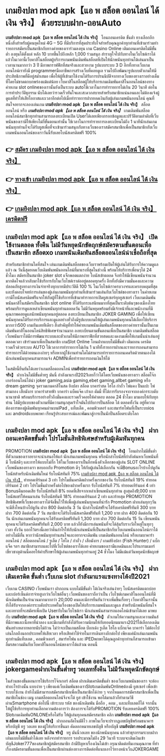 # เกมยิงปลา mod apk【แอ พ สล็อต ออนไลน์ ได้ เงิน จริง】  ด้วยระบบฝาก-ถอนAuto

**เกมยิงปลา mod apk【แอ พ สล็อต ออนไลน์ ได้ เงิน จริง】** โอนถอนเครดิต ขั้นต่ำ  ทางเลือกอีกหนึ่งสิ่งสำหรับผู้คนยุคใหม่ 4G – 5G ที่มีบริการที่สุดประทับใจสำหรับคุณลูกค้าทุกท่านที่เข้ามาร่วมทำรายการสมัครเป็นสมาชิกกับทางค่ายของเราร่วมลงทุน เกม Casino Online เติมถอนเครดิตไม่มีขั้นต่ำ ลงทุนได้ตั้งแต่ หลัก 10 บาทขึ้นไปถึงหลัก 1,000 ร่วมสนุก สำราญใจไปกับทางในเว็บไซต์เราได้แล้วในเวลานี้เว็บคาสิโนสล็อตผู้บริการเกมพนันเดิมพันสล็อตที่เปิดให้นักพนันทุกท่านได้เล่นมาเป็นเวลานานมากกว่า 3 ปี มีภาพกราฟฟิกที่สมจริงและสวยงาม รูปแบบระบบ 3 D
อีกทั้งทางเว็บเกมออนไลน์เรายังมี programmerมืออาชีพการสร้างเว็บที่คอยดูเล  รวมไปถึงพัฒนารูปแบบตัวเกมให้มีประสิทธิภาพที่ดีอยู่สม่ำเสมอ เพื่อให้ผู้ที่เข้ามาใช้งานได้รับการปรนนิบัติจากทางเว็บของทางเราอย่างเต็มที่โดยไม่ขาดตกบกพร่องแม้แต่น้อย เว็บคาสิโนสล็อตผู้ให้บริการเกมเดิมพันคาสิโนออนไลน์ของทางค่ายเกม slot onlineของเรานั้นยังเป็นระบบ autoใช้เวลาในการทำรายการไม่เกิน 20 วินาที ต่อในการทำประวัติธุกรรม นับได้เลยว่ารวดเร็วทันใจและสะดวกสบายสำหรับสมาชิกแน่นอนและไม่ต้องแจ้งผู้ดูแลที่ทำให้เสียโอกาสและเวลาอีกต่อไปเมื่อทำรายการฝากยอดเงินกับผู้เล่นเกมพนันออนไลน์
คุณที่สนใจอยากจะลองเล่นเกม **เกมยิงปลา mod apk【แอ พ สล็อต ออนไลน์ ได้ เงิน จริง】** สล็อตออนไลน์ หรือ ***เกมยิงปลา mod apk【แอ พ สล็อต ออนไลน์ ได้ เงิน จริง】*** เกมเดิมพันสล็อตออนไลน์สมาชิกทุกท่านสามารถลงทะเบียนเปิด Userได้เลยเพียงกรอกข้อมูลและปรัวัติตามลำดับที่เว็บพนันของเรามีให้เพียงไม่กี่ขั้นตอนเท่านั้น ใช้เวลาในการทำรายการลงทะเบียนไม่ถึง 1 นาทีนักเล่นเกมพนันทุกท่านก็จะได้รับยูสเพื่อที่จะเข้ามาร่วมสนุกกับทางเว็บของเราสมัครสมาชิกเพื่อเป็นสมาชิกกับเว็บเกมพนันออนไลน์ของเราวันนี้รับเลยโบนัสเครดิตฟรี 100%

## 👉 [สมัคร เกมยิงปลา mod apk【แอ พ สล็อต ออนไลน์ ได้ เงิน จริง】](https://archa888.com/)
## 👉 [ทางเข้า เกมยิงปลา mod apk【แอ พ สล็อต ออนไลน์ ได้ เงิน จริง】](https://archa888.com/)
## 👉 [เกมยิงปลา mod apk【แอ พ สล็อต ออนไลน์ ได้ เงิน จริง】 เครดิตฟรี](https://archa888.com/)

## เกมยิงปลา mod apk【แอ พ สล็อต ออนไลน์ ได้ เงิน จริง】 เปิดใช้งานตลอด ทั้งคืน ไม่มีวันหยุดนักขัตฤกษ์สมัครตามขั้นตอนเพื่อเป็นสมาชิก สล็อตxo เกมพนันเดิมพันสล็อตออนไลน์น่าเชื่อถือที่สุด

สำหรับสมาชิกท่านใดที่สนใจ เล่นเกมเดิมพันสล็อตของเว็บเราพร้อมเปิดให้ผู้เล่นได้รับการให้ความดูแลแล้ว ณ วันนี้สุดยอดเว็บเดิมพันพนันออนไลน์ที่มาแรงที่สุดในช่วงนี้ พร้อมให้บริการเพื่อนๆได้ 24 ชั่วโมง สมัครเป็นสมาชิก joker slot แจ็กพอตแตกง่าย โบนัสเข้าตลอด จึงทำให้มีเซียนพนันจำนวนมากติดใจแล้วกลับมาใช้บริการกับในเว็บไซต์เราต่ออยู่ตลอดทุกครั้ง อีกทั้งยังมีความมั่นคงและความปลอดภัยสูงทางการเงินจ่ายจริงทุกบาทมีประวัติดี 100 % ในเว็บไซต์เราครบวงจรและครอบคลุมที่สุดและยังตอบโจทย์การเล่นของผู้เล่นเกมพนันทุกท่านที่เข้ามาร่วมเล่นกับเว็บไซต์ของทางเรา
ในค่ายเกมเรามีโบนัสเครดิตฟรีแจกให้กับผู้ที่ใช้บริการที่เข้ามาทำรายการเปิดยูสเซอร์ทุกยูสเซอร์ เว็บเกมเดิมพันพนันคาสิโนสมัครเป็นสมาชิก slot online ที่ได้รับกระแสนิยมมากที่สุดเป็นระดับต้นๆของเมืองไทย พร้อมบริการดูแลเหล่าเซียนพนันทุกท่านตลอดวัน ไม่มีวันหยุดพร้อมยังมีเจ้าหน้าที่และพนักงานที่มีคุณภาพคอยดูแลนักพนันทุกคนอยู่ตลอด ลงทะเบียนเป็นสมาชิก JOKER GAMING เพื่อให้เซียนพนันทุกคนได้รับการบริการและดูแลอย่างทั่วถึงมีรูปแบบเกมให้ผู้เล่นเกมพนันทุกคนได้เลือกใช้บริการมากกว่า500 เกมกันเลยทีเดียว
สิ่งสำคัญที่ทำให้ค่ายเกมพนันเดิมพันสล็อตของทางค่ายเรานั้นเป็นเกมเดิมพันคาสิโนออนไลน์สิทธิพิเศษจำนวนมาก ลงทะเบียนตามขั้นตอนเพื่อเป็นสมาชิก  เกมเดิมพันสล็อตเว็บพนันเราได้มีการพัฒนาระบบและตัวเกมให้มีภาพกราฟิกที่สวยสดและงดงามเพื่อให้เกมนั้นน่าเล่นอยู่ตลอดเวลา เข้าร่วมมาเพื่อเป็นสมาชิก เกมSlot Online โอนฝากแบบไม่มีขั้นต่ำ เติมถอน เครดิตรวดเร็วด้วยระบบ AUTO ใช้เวลาการทำรายการไม่เกิน 1 นาทีทั้งรายการฝากและรายการถอนสามารถทำรายการได้ด้วยตนเองง่ายๆ หรือหากผู้ใช้งานท่านใดไม่สามารถทำรายการถอนเคดริตด้วยตนเองได้นักเล่นพนันทุกคนสามารถแจ้ง ADMINเพื่อทำรายการถอนเงินให้ได้

ในสมัยนี้ยืนยันได้เลยว่าเกมสล็อตออนไลน์ **เกมยิงปลา mod apk【แอ พ สล็อต ออนไลน์ ได้ เงิน จริง】** ฝากเงินไม่มีขั้นต่ำทรู มันนี่ กำลังมาแรงปี2021เลยก็ว่าได้โดยเว็บพนันของทางเรา สล็อตโจ๊กเกอร์ออนไลน์ได้นำ  joker gaming,asia gaming,ebet gaming,allbet gaming หรือ dream gaming จุดรวมเกมคาสิโนสด ยิงปลา สล็อต บาคาร่าสด ไฮโล กำถั่ว ไพ่แคง ปั่นแปะ ไพ่สามกอง เสือมังกร บาคาร่าสายฟ้า บาคาร่า แบ็คแจ๊ค เก้าเก ดัมมี่ ที่ได้การรับรองจากจากองค์กรระบดับนานาชาติ พร้อมบริการอย่างทั่วถึงมั่นคงและรวดเร็วคอยให้คำตอบ ตลอด 24 ชั่วโมง มามอบให้กับทุกท่าน ได้มีรูปแบบของตัวเกมที่มีความสนุกสุดเร้าใจมันไปกับการปั่นสล็อต ได้ ตลอดทั้งวัน อยู่ที่ความต้องการของผู้เดิมพันทุกคนผ่านบนiPad , แท็บเล็ต , คอมพิวเตอร์ และสมาร์ทโฟนที่เป็นระบบios และ androidแบบพกพา เรียนรู้ประสบการณ์และพัฒนาสู่การเป็นนักปั่นสล็อตระดับโลก

## เกมยิงปลา mod apk【แอ พ สล็อต ออนไลน์ ได้ เงิน จริง】 ฝากถอนเครดิตขขั้นต่ำ โปรโมชั่นสิทธิพิเศษสำหรับผู้เดิมพันทุกคน

 PROMOTION  **เกมยิงปลา mod apk【แอ พ สล็อต ออนไลน์ ได้ เงิน จริง】** โอนฝากไม่มีขั้นต่ำ ที่ตัวเกมของเราอยากจะนำเสนอให้แก่  นักเล่นเกมพนันทุกคน หรือนักล่าโบนัสที่กำลังค้นหาเว็บพนันที่มี โบนัสดีๆ และการให้แบบไม่กั๊ก ให้ในเว็บของเราเป็นอีกหนึ่งตัวเลือกของผู้เล่น SLOT ONLINE เว็บพนันของทางเรา ขอบอกกับ Promotion ดีๆ ให้กับผู้เล่นได้เลือกกัน จะมีBonusอะไรบ้างไปดูกัน
โบนัสสำหรับนักเดิมพันใหม่ รับโบนัสทันที 75% [เกมยิงปลา mod apk【แอ พ สล็อต ออนไลน์ ได้ เงิน จริง】](https://archa888.com/) ทำยอดเทิร์นแค่ 3 เท่า
โปรโมชั่นเครดิตฝากครั้งแรกของวัน รับโบนัสทันที 19% ทำยอดเทิร์นแค่ 2 เท่า
โปรโมชั่นฝากครั้งต่อไปของฝากครั้งแรก รับโบนัสทันที 7% ทำยอดเทิร์นแค่ 4 เท่า
Bonusคืนยอดเสีย รับโบนัสทันที 8% ยอดที่เสียจากเหล่าเซียนพนันทุกท่าน สูงสุดถึง9,000 บาท
โบนัสแชร์ให้คนมาเล่น รับโบนัสทันที 18% ทำยอดเทิร์นแค่ 2 เท่า
และท้ายสุด PROMOTION สิทธิพิเศษที่เว็บของทางเราได้จัดขึ้นไว้ให้เพื่อผู้เล่นพนันทุกคนที่น่ารัก  Promotion ฝากเล่นทุกๆวัน จะมีสิ่งไหนบ้างไปดูกัน
ฝาก 800 ติดต่อกัน 3 วัน นักล่าโบนัสฟรีจะได้รับเครดิตฟรีทันที 300 บาท
ฝาก 700 ติดต่อกัน 7 วัน สมาชิกจะได้รับโบนัสเครดิตฟรีทันที 1,200 บาท
ฝาก 400 ติดต่อกัน 10 วัน นักเล่นเกมพนันทุกคนจะได้รับเครดิตฟรีทันที 1,300 บาท
ฝาก 700 ติดต่อกัน 15 วัน เซียนพนันทุกคนจะได้รับเครดิตฟรีทันที 2,000 บาท
แล้วก็ยังมีการเล่นพนันที่จะได้ลุ้นรับรางวัลใหญ่ในทุกๆเวลา ทั้งวัน บอกไว้ตรงนี้เลยว่าคืนกำไรให้กับนักเล่นพนันที่เป็นสมาชิกกับเว็บเกมพนันออนไลน์เราได้อย่างไม่มีอั้น หากว่านักพนันทุกท่านสนใจและอยากจะเดิมพัน เกมเดิมพันออนไลน์ หรือเกมบาคาร่าออนไลน์ / สล็อตออนไลน์ / รูเล็ต / ไฮโล / กำถั่ว / เสือมังกร / เกมส์ยิงปลา (Fish Hunter) / แบ็กแจ็ค ฯลฯ สมาชิกสามารถแตะไปที่เว็บไซต์ของเราได้เลย ค่ายเกมของเรามีแอดมินและโปรแกรมเมอร์เชี่ยวชาญด้านนี้คอยให้คำปรึกษาให้ผู้เล่นเกมพนันทุกท่านอยู่ 24 ชั่วโมง ไม่มีแม้แต่วันหยุดนักขัตฤกษ์

## เกมยิงปลา mod apk【แอ พ สล็อต ออนไลน์ ได้ เงิน จริง】 ฝากเติมเครดิต ขั้นต่ำ  เว็บเกม slot กำลังมาแรงแซงทางโค้งปี2021

เว็บเกม CASINO เว็บพนันเรา ฝากถอน แบบไม่มีขั้นต่ำ ได้เงินจริงเล่นง่ายๆ โบนัสเครดิตแตกบ่อยและเปอร์เซ็นต์การจ่ายสูงกว่าเว็บไซต์อื่นๆ เว็บพนันของเราถือว่าเป็น เว็บไซต์เกมคาสิโนออนไลน์ที่มีนักเดิมพันเป็นจำนวนมากมากกว่า 20,000 คนและมีการยืนยันว่าจะเพิ่มขึ้นเรื่อยๆ เว็บคาสิโนเรานั้นยังได้รับจากองค์กรระบดับประเทศในเรื่องของเปิดให้บริการเกมพนันและดูแล สำหรับนักพนันที่สนใจและอยากที่จะสมัครเพื่อเปิด Userกับในเว็บไซต์เรา นักเล่นพนันสามารถแอดไลน์เข้ามาได้เลย
	มาพบกับ **เกมยิงปลา mod apk【แอ พ สล็อต ออนไลน์ ได้ เงิน จริง】** ตัวเกมให้ความสนุกและความมันส์ที่มีภาพและเนื้อหาที่น่าลอง และมีเกมที่กำลังได้รับความนิยมให้กับยอดนิยมมาแรง2021ได้เลือกลงเดิมพันอย่างหลากหลายนับไม่ถ้วน  ไม่ว่าจะเป็นเกมสล็อต ป๊อกเด้ง รูเล็ต ไฮโล แบ็กแจ๊ค บาคาร่า ไม่ต้องไปเล่นไกลถึงนอกประเทศให้เสียเวลา หรือเสียค่าใช้จ่ายในการเดินทางอีกต่อไป เพียงแค่นักเล่นเกมพนันทุกท่านมีแท็บเลต , คอมพิวเตอร์ , สมาร์ทโฟน และ iPEDพกพาได้คุณลูกค้าทุกท่านก็สามารถเข้ามาลิ้มรสความมันกับเว็บคาสิโนออนไลน์ของเราได้แล้วณ ตอนนี้

## เกมยิงปลา mod apk【แอ พ สล็อต ออนไลน์ ได้ เงิน จริง】 jokergameฝากเงินขั้นต่ำทรู วอเลททั้งคืน ไม่มีวันหยุดนักขัตฤกษ์

ในส่วนของขั้นตอนการใช้บริการโจ๊กเกอร์ สล็อต ฝากเติมเครดิตขั้นต่ำ ของเว็บเกมพนันของเรา จะต้องทำอะไรบ้างนั้น แบบง่าย ๆ เพียงแค่เว็บเดิมพันของเราSlotเกมเดิมพันOnlineต้องมี ยูสเซอร์ เพื่อเข้าระบบใช้งาน ถ้ายังไม่มีสามารถสมัครสมาชิกเพื่อเป็นสมาชิกได้ง่าย ๆ จากโหมดการสมัครสมาชิกเพื่อเป็นสมาชิกในช่อง เมนู เกมสล็อตออนไลน์จึงจะได้ ยูส เข้าใช้งาน พอได้มาแล้วก็ทำตามวิธีผ่านSmartphone ต่อไปนี้
เข้าระบบ รหัส  ของนักเดิมพัน มือถือ , คอม , และแท็บเลตก็ได้
จากนั้นให้ผู้ใช้บริการทุกท่านเลือกความต้องการว่า ต้องการจะได้รับPROMOTION รับเลยเครดิตฟรี 100% SlotเกมเดิมพันONLONEหรือไม่รับ
ให้ผู้เล่นทุกคนสมัครสมาชิก คลิก **เกมยิงปลา mod apk【แอ พ สล็อต ออนไลน์ ได้ เงิน จริง】** ฝากถอนอัตโนมัติไว ภาพในเว็บจะปรากฏเลขบัญชีพร้อมธนาคาร หรือบัญชี ทรู วอเลท ของผู้ให้บริการขึ้นมา
คัดลอกหมายเลขบัญชี หรือบัญชี **เกมยิงปลา mod apk【แอ พ สล็อต ออนไลน์ ได้ เงิน จริง】** ทรู มันนี่วอเลท ของนักพนันทุกคน แล้วทำธุรกรรมระบบฝากเล่นแบบไม่มีขั้นต่ำได้เลย
หลังจากทำรายการ รอประมาณไม่ถึง 29 วินาที ระบบจะเติมเงินเข้าบัญชีJoker777ของสมาชิกผู้สมัครสมาชิก
ถ้ามีปัญหาเรื่องเงินไม่เข้า กรุณาติดต่อทีมงานคุณภาพ ที่ทำเรื่องสมัครตามขั้นตอนเพื่อเป็นสมาชิกผ่านช่องทางการติดต่อที่แนบเอาไว้ทางหน้าเว็บJOKERGAME


